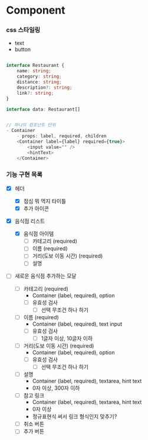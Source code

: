 # Component

### css 스타일링

- text
- button

```ts

interface Restaurant {
    name: string;
    category: string;
    distance: string;
    description?: string;
    link?: string;
}

interface data: Restaurant[]


// 하나의 컴포넌트 단위
- Container
    - props: label, required, children
    <Container label={label} required={true}>
        <input value="" />
        <hintText>
    </Container>
```

### 기능 구현 목록

- [x] 헤더

  - [x] 점심 뭐 먹지 타이틀
  - [x] 추가 아이콘

- [x] 음식점 리스트

  - [x] 음식점 아이템
    - [ ] 카테고리 (required)
    - [ ] 이름 (required)
    - [ ] 거리(도보 이동 시간) (required)
    - [ ] 설명

- [ ] 새로운 음식점 추가하는 모달
  - [ ] 카테고리 (required)
    - Container (label, required), option
    - [ ] 유효성 검사
      - [ ] 선택 무조건 하나 하기
  - [ ] 이름 (required)
    - Container (label, required), text input
    - [ ] 유효성 검사
      - [ ] 1글자 이상, 10글자 이하
  - [ ] 거리(도보 이동 시간) (required)
    - Container (label, required), option
    - [ ] 유효성 검사
      - [ ] 선택 무조건 하나 하기
  - [ ] 설명
    - Container (label, required), textarea, hint text
    - 0자 이상, 300자 이하
  - [ ] 참고 링크
    - Container (label, required), textarea, hint text
    - 0자 이상
    - 정규표현식 써서 링크 형식인지 맞추기?
  - [ ] 취소 버튼
  - [ ] 추가 버튼
